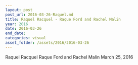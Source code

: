 ```yaml
---
layout: post
post_url: 2016-03-26-Raquel.md
title: Raquel Racquel - Raque Ford and Rachel Malin
year: 2016
date: 2016-03-26
end_date: 
categories: visual
asset_folder: /assets/2016/2016-03-26
---
```

Raquel Racquel
Raque Ford and Rachel Malin
March 25, 2016